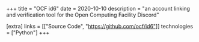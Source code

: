 +++
title = "OCF id6"
date = 2020-10-10
description = "an account linking and verification tool for the Open Computing Facility Discord"

[extra]
links = [["Source Code", "https://github.com/ocf/id6"]]
technologies = ["Python"]
+++